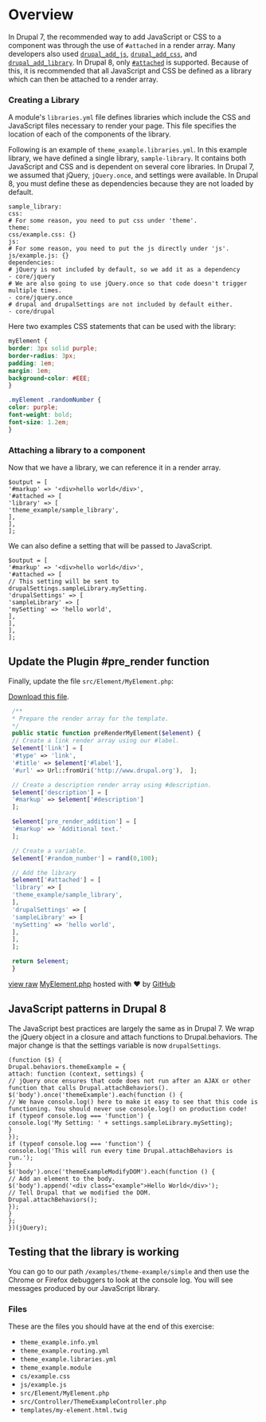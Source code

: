 <!--
{
"name" : "drupal-8-adding-javascript-css-libraries-components",
"version" : "0.0.1",
"title" : "Lesson 9.3 - Adding JavaScript / CSS / Libraries to components",
"description" : "TBD",
"freshnessDate" : 2015-12-11,
"homepage" : "https://docs.acquia.com/articles/drupal-8-adding-javascript-css-libraries-components",
"canonicalSource" : "https://docs.acquia.com/articles/drupal-8-adding-javascript-css-libraries-components",
"license" : "CC BY-SA"
}
-->

<!-- @section -->

# Overview

In Drupal 7, the recommended way to add JavaScript or CSS to a component was through the use of `#attached` in a render array. Many developers also used [`drupal_add_js`](https://api.drupal.org/api/drupal/includes%21common.inc/function/drupal_add_js/7), [`drupal_add_css`](https://api.drupal.org/api/drupal/includes%21common.inc/function/drupal_add_css/7), and [`drupal_add_library`](https://api.drupal.org/api/drupal/includes%21common.inc/function/drupal_add_library/7). In Drupal 8, only [`#attached`](https://api.drupal.org/api/drupal/8/search/attached) is supported. Because of this, it is recommended that all JavaScript and CSS be defined as a library which can then be attached to a render array.

### Creating a Library

A module's `libraries.yml` file defines libraries which include the CSS and JavaScript files necessary to render your page. This file specifies the location of each of the components of the library.

Following is an example of `theme_example.libraries.yml`. In this example library, we have defined a single library, `sample-library`. It contains both JavaScript and CSS and is dependent on several core libraries. In Drupal 7, we assumed that jQuery, `jQuery.once`, and settings were available. In Drupal 8, you must define these as dependencies because they are not loaded by default.

```
sample_library:
css:
# For some reason, you need to put css under 'theme'.
theme:
css/example.css: {}
js:
# For some reason, you need to put the js directly under 'js'.
js/example.js: {}
dependencies:
# jQuery is not included by default, so we add it as a dependency
- core/jquery
# We are also going to use jQuery.once so that code doesn't trigger multiple times.
- core/jquery.once
# drupal and drupalSettings are not included by default either.
- core/drupal
```

Here two examples CSS statements that can be used with the library:

```css
myElement {
border: 3px solid purple;
border-radius: 3px;
padding: 1em;
margin: 1em;
background-color: #EEE;
}

.myElement .randomNumber {
color: purple;
font-weight: bold;
font-size: 1.2em;
}
```

### Attaching a library to a component

Now that we have a library, we can reference it in a render array.

```
$output = [
'#markup' => '<div>hello world</div>',
'#attached => [
'library' => [
'theme_example/sample_library',
],
],
];
```

We can also define a setting that will be passed to JavaScript.

```
$output = [
'#markup' => '<div>hello world</div>',
'#attached => [
// This setting will be sent to drupalSettings.sampleLibrary.mySetting.
'drupalSettings' => [
'sampleLibrary' => [
'mySetting' => 'hello world',
],
],
],
];
```

<!-- @section -->

## Update the Plugin #pre_render function

Finally, update the file `src/Element/MyElement.php`:

[Download this file](https://gist.github.com/acquialibrary/571b269d5c6d56afc115/archive/962f52db459fe1952df9411807976b7125a2cccf.zip).

```php
 /**
 * Prepare the render array for the template.
 */
 public static function preRenderMyElement($element) {
 // Create a link render array using our #label.
 $element['link'] = [
 '#type' => 'link',
 '#title' => $element['#label'],
 '#url' => Url::fromUri('http://www.drupal.org'),  ];

 // Create a description render array using #description.
 $element['description'] = [
 '#markup' => $element['#description']
 ];

 $element['pre_render_addition'] = [
 '#markup' => 'Additional text.'
 ];

 // Create a variable.
 $element['#random_number'] = rand(0,100);

 // Add the library
 $element['#attached'] = [
 'library' => [
 'theme_example/sample_library',
 ],
 'drupalSettings' => [
 'sampleLibrary' => [
 'mySetting' => 'hello world',
 ],
 ],
 ];

 return $element;
 }
```

[view raw](https://gist.github.com/acquialibrary/571b269d5c6d56afc115/raw/962f52db459fe1952df9411807976b7125a2cccf/MyElement.php) [MyElement.php](https://gist.github.com/acquialibrary/571b269d5c6d56afc115#file-myelement-php) hosted with ❤ by [GitHub](https://github.com)

## JavaScript patterns in Drupal 8

The JavaScript best practices are largely the same as in Drupal 7\. We wrap the jQuery object in a closure and attach functions to Drupal.behaviors. The major change is that the settings variable is now `drupalSettings`.

```
(function ($) {
Drupal.behaviors.themeExample = {
attach: function (context, settings) {
// jQuery once ensures that code does not run after an AJAX or other function that calls Drupal.attachBehaviors().
$('body').once('themeExample').each(function () {
// We have console.log() here to make it easy to see that this code is functioning. You should never use console.log() on production code!
if (typeof console.log === 'function') {
console.log('My Setting: ' + settings.sampleLibrary.mySetting);
}
});
if (typeof console.log === 'function') {
console.log('This will run every time Drupal.attachBehaviors is run.');
}
$('body').once('themeExampleModifyDOM').each(function () {
// Add an element to the body.
$('body').append('<div class="example">Hello World</div>');
// Tell Drupal that we modified the DOM.
Drupal.attachBehaviors();
});
}
};
})(jQuery);
```

## Testing that the library is working

You can go to our path `/examples/theme-example/simple` and then use the Chrome or Firefox debuggers to look at the console log. You will see messages produced by our JavaScript library.

### Files

These are the files you should have at the end of this exercise:

*   `theme_example.info.yml`
*   `theme_example.routing.yml`
*   `theme_example.libraries.yml`
*   `theme_example.module`
*   `cs/example.css`
*   `js/example.js`
*   `src/Element/MyElement.php`
*   `src/Controller/ThemeExampleController.php`
*   `templates/my-element.html.twig`
